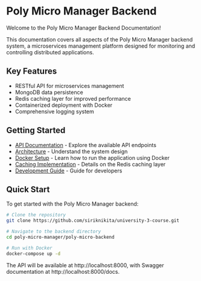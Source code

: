 # Poly Micro Manager Backend

Welcome to the Poly Micro Manager Backend Documentation!

This documentation covers all aspects of the Poly Micro Manager backend system, a microservices management platform designed for monitoring and controlling distributed applications.

## Key Features

- RESTful API for microservices management
- MongoDB data persistence
- Redis caching layer for improved performance
- Containerized deployment with Docker
- Comprehensive logging system

## Getting Started

- [API Documentation](/api.md) - Explore the available API endpoints
- [Architecture](/ARCHITECTURE.md) - Understand the system design
- [Docker Setup](/DOCKER.md) - Learn how to run the application using Docker
- [Caching Implementation](/caching.md) - Details on the Redis caching layer
- [Development Guide](/development.md) - Guide for developers

## Quick Start

To get started with the Poly Micro Manager backend:

```bash
# Clone the repository
git clone https://github.com/siriknikita/university-3-course.git

# Navigate to the backend directory
cd poly-micro-manager/poly-micro-backend

# Run with Docker
docker-compose up -d
```

The API will be available at http://localhost:8000, with Swagger documentation at http://localhost:8000/docs.
